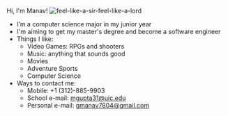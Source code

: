 Hi, I'm Manav!  ![feel-like-a-sir-feel-like-a-lord](https://user-images.githubusercontent.com/96796287/221244714-526fc3ae-9f62-4819-8560-92e1c3114c22.gif)

- I’m a computer science major in my junior year
- I'm aiming to get my master's degree and become a software engineer
- Things I like:
  - Video Games: RPGs and shooters
  - Music: anything that sounds good
  - Movies
  - Adventure Sports
  - Computer Science
- Ways to contact me:
  - Mobile: +1 (312)-885-9903
  - School e-mail: mgupta31@uic.edu
  - Personal e-mail: gmanav7804@gmail.com
